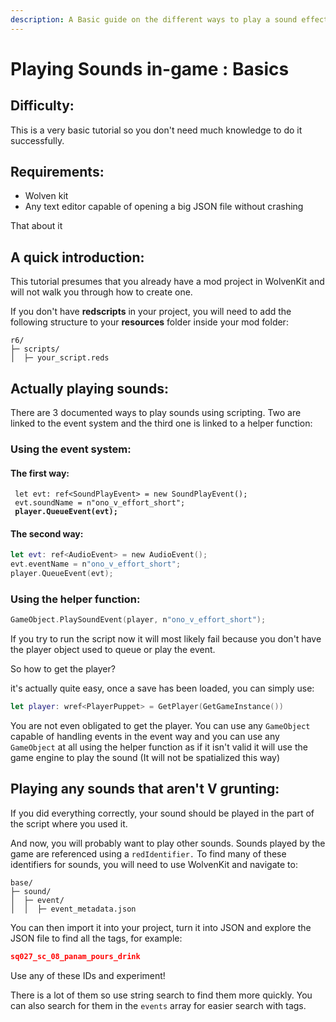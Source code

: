 ```yaml
---
description: A Basic guide on the different ways to play a sound effect in-game
---
```


# Playing Sounds in-game : Basics

## Difficulty:

This is a very basic tutorial so you don't need much knowledge to do it successfully.

## Requirements:

* Wolven kit
* Any text editor capable of opening a big JSON file without crashing

That about it

## A quick introduction:

This tutorial presumes that you already have a mod project in WolvenKit and will not walk you through how to create one.

If you don't have **redscripts** in your project, you will need to add the following structure to your **resources** folder inside your mod folder:

```
r6/
├─ scripts/
│  ├─ your_script.reds
```

## Actually playing sounds:

There are 3 documented ways to play sounds using scripting. Two are linked to the event system and the third one is linked to a helper function:

### Using the event system:

#### &#x20;The first way:

<pre class="language-swift"><code class="lang-swift"> let evt: ref&#x3C;SoundPlayEvent> = new SoundPlayEvent();
 evt.soundName = n"ono_v_effort_short";
<strong> player.QueueEvent(evt);
</strong></code></pre>

#### The second way:

```swift
let evt: ref<AudioEvent> = new AudioEvent();
evt.eventName = n"ono_v_effort_short";
player.QueueEvent(evt);
```

### Using the helper function:

```swift
GameObject.PlaySoundEvent(player, n"ono_v_effort_short");
```

If you try to run the script now it will most likely fail because you don't have the player object used to queue or play the event.

So how to get the player?

it's actually quite easy, once a save has been loaded, you can simply use:

```swift
let player: wref<PlayerPuppet> = GetPlayer(GetGameInstance())
```

You are not even obligated to get the player. You can use any `GameObject` capable of handling events in the event way and you can use any `GameObject` at all using the helper function as if it isn't valid it will use the game engine to play the sound (It will not be spatialized this way)

## Playing any sounds that aren't V grunting:

If you did everything correctly, your sound should be played in the part of the script where you used it.

And now, you will probably want to play other sounds. Sounds played by the game are referenced using a `redIdentifier.` To find many of these identifiers for sounds, you will need to use WolvenKit and navigate to:

```
base/
├─ sound/
│  ├─ event/
│  │  ├─ event_metadata.json
```

You can then import it into your project, turn it into JSON and explore the JSON file to find all the tags, for example:&#x20;

```json
sq027_sc_08_panam_pours_drink
```

Use any of these IDs and experiment!

There is a lot of them so use string search to find them more quickly. You can also search for them in the `events` array for easier search with tags.































